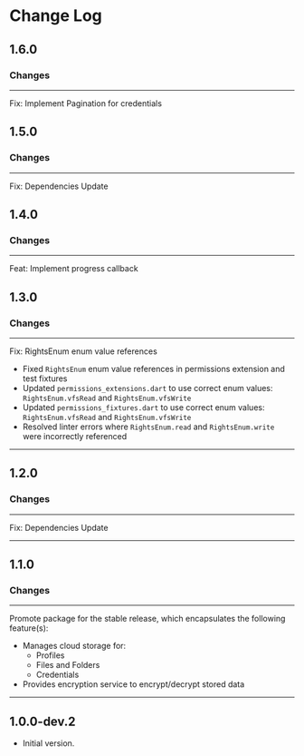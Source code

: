 # Change Log

## 1.6.0

### Changes

---

Fix: Implement Pagination for credentials

## 1.5.0

### Changes

---

Fix: Dependencies Update


## 1.4.0

### Changes

---

Feat: Implement progress callback


## 1.3.0

### Changes

---

Fix: RightsEnum enum value references
* Fixed `RightsEnum` enum value references in permissions extension and test fixtures
* Updated `permissions_extensions.dart` to use correct enum values: `RightsEnum.vfsRead` and `RightsEnum.vfsWrite`
* Updated `permissions_fixtures.dart` to use correct enum values: `RightsEnum.vfsRead` and `RightsEnum.vfsWrite`
* Resolved linter errors where `RightsEnum.read` and `RightsEnum.write` were incorrectly referenced

---


## 1.2.0

### Changes

---

Fix: Dependencies Update

---

## 1.1.0

### Changes

---

Promote package for the stable release, which encapsulates the following feature(s):
* Manages cloud storage for:
    * Profiles
    * Files and Folders
    * Credentials
* Provides encryption service to encrypt/decrypt stored data

---

## 1.0.0-dev.2

- Initial version.

